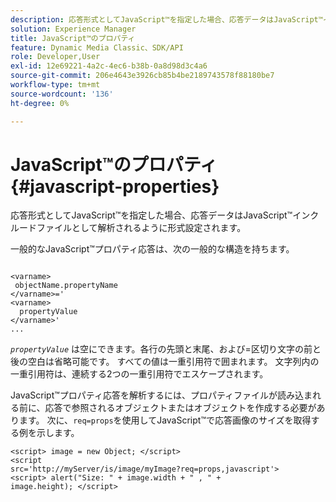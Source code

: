 ```yaml
---
description: 応答形式としてJavaScript™を指定した場合、応答データはJavaScript™インクルードファイルとして解析されるように形式設定されます。
solution: Experience Manager
title: JavaScript™のプロパティ
feature: Dynamic Media Classic、SDK/API
role: Developer,User
exl-id: 12e69221-4a2c-4ec6-b38b-0a8d98d3c4a6
source-git-commit: 206e4643e3926cb85b4be2189743578f88180be7
workflow-type: tm+mt
source-wordcount: '136'
ht-degree: 0%

---
```


# JavaScript™のプロパティ{#javascript-properties}

応答形式としてJavaScript™を指定した場合、応答データはJavaScript™インクルードファイルとして解析されるように形式設定されます。

一般的なJavaScript™プロパティ応答は、次の一般的な構造を持ちます。

```
           
<varname> 
 objectName.propertyName 
</varname>=' 
<varname>
  propertyValue 
</varname>' 
...
```

*`propertyValue`* は空にできます。各行の先頭と末尾、および=区切り文字の前と後の空白は省略可能です。 すべての値は一重引用符で囲まれます。 文字列内の一重引用符は、連続する2つの一重引用符でエスケープされます。

JavaScript™プロパティ応答を解析するには、プロパティファイルが読み込まれる前に、応答で参照されるオブジェクトまたはオブジェクトを作成する必要があります。 次に、`req=props`を使用してJavaScript™で応答画像のサイズを取得する例を示します。

```
<script> image = new Object; </script> 
<script 
src='http://myServer/is/image/myImage?req=props,javascript'> 
<script> alert("Size: " + image.width + " , " + 
image.height); </script>
```
